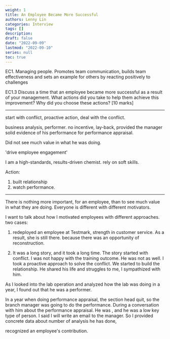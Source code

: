 ```yaml
---
weight: 1
title: An Employee Became More Successful
authors: Lenny Lin
categories: Interview 
tags: []
description: 
draft: false
date: "2022-09-09"
lastmod: "2022-09-10"
series: null
toc: true
---
```


EC1. Managing people. Promotes team communication, builds team effectiveness and sets an example for others by reacting positively to challenges


EC1.3 Discuss a time that an employee became more successful as a result of your management. What actions did you take to help them achieve this improvement? Why did you choose these actions? [10 marks]

<!--more-->

---



start with conflict, proactive action, deal with the conflict.

business analysis, performer.
no incentive, lay-back, provided the manager solid evidence of his performance for performance appraisal.

Did not see much value in what he was doing.

'drive employee engagement'

I am a high-standards, results-driven chemist. rely on soft skills.

Action: 
1) built relationship  
2) watch performance. 

---

There is nothing more important, for an employee, than to see much value in what they are doing. Everyone is different with different motivators.  

I want to talk about how I motivated employees with different approaches.
two cases: 
1) redeployed an employee at Testmark, strength in customer service.  As a result, she is still there.
because there was an opportunity of reconstruction.  

2) It was a long story, and it took a long time.  The story started with conflict.  I was not happy with the training outcome.  He was not as well.  I took a proactive approach to solve the conflict.  We started to build the relationship.  He shared his life and struggles to me, I sympathized with him.  

As I looked into the lab operation and analyzed how the lab was doing in a year, I found out that he was a performer.

In a year when doing performance appraisal, the section head quit, so the branch manager was going to do the performance.  During a conversation with him about the performance appraisal.  He was , and he was a low key type of person.  I said I will write an email to the manager.  So I provided concrete data about number of analysis he has done, 



recognized an employee's contribution.
